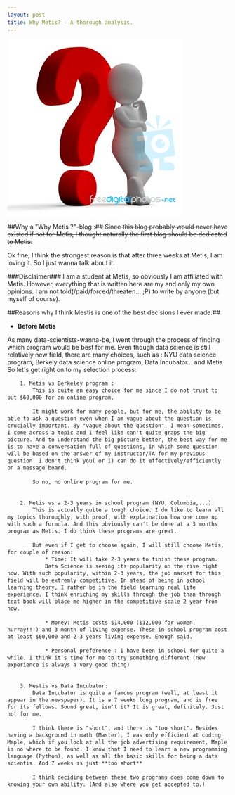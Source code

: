 ```yaml
---
layout: post
title: Why Metis? - A thorough analysis.
---
```

![Question Mark](/images/question.jpg)

##Why a "Why Metis ?"-blog :##
~~Since this blog probably would never have existed if not for Metis, I thought naturally the first blog should be dedicated to Metis.~~

Ok fine, I think the strongest reason is that after three weeks at Metis, I am loving it. So I just wanna talk about it.

###Disclaimer###
	I am a student at Metis, so obviously I am affiliated with Metis. However, everything that is written here are my and only my own opinions.
	I am not told(/paid/forced/threaten... ;P) to write by anyone (but myself of course).

##Reasons why I think Mestis is one of the best decisions I ever made:##

* __Before Metis__ 

As many data-scientists-wanna-be, I went through the process of finding which program would be best for me. Even though data science is still relatively new field, there are many choices, such as : NYU data science program, Berkely data science online program, Data Incubator... and Metis.
So let's get right on to my selection process:
		
		1. Metis vs Berkeley program : 
			This is quite an easy choice for me since I do not trust to put $60,000 for an online program.

			It might work for many people, but for me, the ability to be able to ask a question even when I am vague about the question is crucially important. By "vague about the question", I mean sometimes, I come across a topic and I feel like can't quite graps the big picture. And to understand the big picture better, the best way for me is to have a conversation full of questions, in which some question will be based on the answer of my instructor/TA for my previous question. I don't think you( or I) can do it effectively/efficiently on a message board. 

			So no, no online program for me.

		
		2. Metis vs a 2-3 years in school program (NYU, Columbia,...):
			This is actually quite a tough choice. I do like to learn all my topics thoroughly, with proof, with explaination how one come up with such a formula. And this obviously can't be done at a 3 months program as Metis. I do think these programs are great. 

			But even if I get to choose again, I will still choose Metis, for couple of reason:
			    * Time: It will take 2-3 years to finish these program. 
			    Data Science is seeing its popularity on the rise right now. With such popularity, within 2-3 years, the job market for this field will be extremly competitive. In stead of being in school learning theory, I rather be in the field learning real life experience. I think enriching my skills through the job than through text book will place me higher in the competitive scale 2 year from now.

			    * Money: Metis costs $14,000 ($12,000 for women, hurray!!!) and 3 month of living expense. These in school program cost at least $60,000 and 2-3 years living expense. Enough said.

			    * Personal preference : I have been in school for quite a while. I think it's time for me to try something different (new experience is always a very good thing) 	


		3. Mestis vs Data Incubator:
			Data Incubator is quite a famous program (well, at least it appear in the newspaper). It is a 7 weeks long program, and is free for its fellows. Sound great, isn't it? It is great, definitely. Just not for me.

			I think there is "short", and there is "too short". Besides having a background in math (Master), I was only efficient at coding Maple, which if you look at all the job advertising requirement, Maple is no where to be found. I know that I need to learn a new programming language (Python), as well as all the basic skills for being a data scientis. And 7 weeks is just **too short**

			I think deciding between these two programs does come down to knowing your own ability. (And also where you get accepted to.)


 		